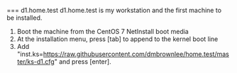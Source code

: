 === d1.home.test
d1.home.test is my workstation and the first machine to be installed.

1. Boot the machine from the CentOS 7 NetInstall boot media
2. At the installation menu, press [tab] to append to the kernel boot line
3. Add "inst.ks=https://raw.githubusercontent.com/dmbrownlee/home.test/master/ks-d1.cfg" and press [enter].

